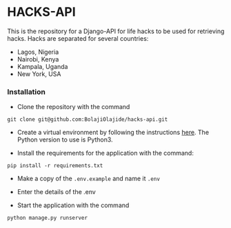 # HACKS-API

This is the repository for a Django-API for life hacks to be used for retrieving hacks.
Hacks are separated for several countries:

- Lagos, Nigeria
- Nairobi, Kenya
- Kampala, Uganda
- New York, USA

### Installation

- Clone the repository with the command

```
git clone git@github.com:BolajiOlajide/hacks-api.git
```

- Create a virtual environment by following the instructions [here](https://uoa-eresearch.github.io/eresearch-cookbook/recipe/2014/11/26/python-virtual-env/). The Python version to use is Python3.

- Install the requirements for the application with the command:
```
pip install -r requirements.txt
```

- Make a copy of the `.env.example` and name it `.env`

- Enter the details of the .env

- Start the application with the command
```
python manage.py runserver
```
